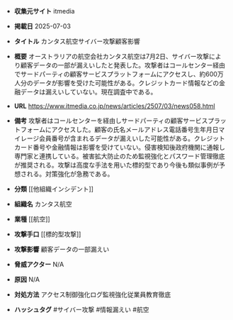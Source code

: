 - **収集元サイト**
itmedia

- **掲載日**
2025-07-03

- **タイトル**
カンタス航空サイバー攻撃顧客影響

- **概要**
オーストラリアの航空会社カンタス航空は7月2日、サイバー攻撃により顧客データの一部が漏えいしたと発表した。攻撃者はコールセンター経由でサードパーティの顧客サービスプラットフォームにアクセスし、約600万人分のデータが影響を受けた可能性がある。クレジットカード情報などの金融データは漏えいしていない。現在調査中である。

- **URL**
https://www.itmedia.co.jp/news/articles/2507/03/news058.html

- **備考**
攻撃者はコールセンターを経由しサードパーティの顧客サービスプラットフォームにアクセスした。顧客の氏名メールアドレス電話番号生年月日マイレージ会員番号が含まれるデータが漏えいした可能性がある。クレジットカード番号や金融情報は影響を受けていない。侵害検知後政府機関に通報し専門家と連携している。被害拡大防止のため監視強化とパスワード管理徹底が推奨される。攻撃は高度な手法を用いた標的型であり今後も類似事例が予想される。対策強化が急務である。

- **分類**
[[他組織インシデント]]

- **組織名**
カンタス航空

- **業種**
[[航空]]

- **攻撃手口**
[[標的型攻撃]]

- **攻撃影響**
顧客データの一部漏えい

- **脅威アクター**
N/A

- **原因**
N/A

- **対処方法**
アクセス制御強化ログ監視強化従業員教育徹底

- **ハッシュタグ**
#サイバー攻撃 #情報漏えい #航空
